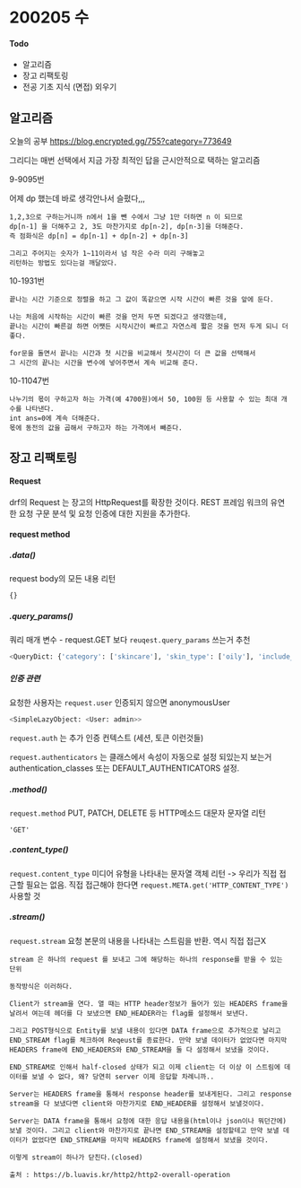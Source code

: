 # 200205 수

#### Todo

- 알고리즘
- 장고 리팩토링
- 전공 기초 지식 (면접) 외우기



## 알고리즘

오늘의 공부 https://blog.encrypted.gg/755?category=773649

그리디는 매번 선택에서 지금 가장 최적인 답을 근시안적으로 택하는 알고리즘



9-9095번

어제 dp 했는데 바로 생각안나서 슬펐다,,,

```
1,2,3으로 구하는거니까 n에서 1을 뺀 수에서 그냥 1만 더하면 n 이 되므로
dp[n-1] 을 더해주고 2, 3도 마찬가지로 dp[n-2], dp[n-3]을 더해준다.
즉 점화식은 dp[n] = dp[n-1] + dp[n-2] + dp[n-3]
    
그리고 주어지는 숫자가 1~11이라서 넘 작은 수라 미리 구해놓고
리턴하는 방법도 있다는걸 깨달았다.
```



10-1931번

```
끝나는 시간 기준으로 정렬을 하고 그 값이 똑같으면 시작 시간이 빠른 것을 앞에 둔다.
    
나는 처음에 시작하는 시간이 빠른 것을 먼저 두면 되겠다고 생각했는데,
끝나는 시간이 빠른걸 하면 어쨋든 시작시간이 빠르고 자연스레 짧은 것을 먼저 두게 되니 더 좋다.

for문을 돌면서 끝나는 시간과 첫 시간을 비교해서 첫시간이 더 큰 값을 선택해서
그 시간의 끝나는 시간을 변수에 넣어주면서 계속 비교해 준다.
```



10-11047번

```
나누기의 몫이 구하고자 하는 가격(예 4700원)에서 50, 100원 등 사용할 수 있는 최대 개수를 나타낸다.
int ans=0에 계속 더해준다.
몫에 동전의 값을 곱해서 구하고자 하는 가격에서 빼준다.
```



## 장고 리팩토링

#### Request

drf의 Request 는 장고의 HttpRequest를 확장한 것이다. REST 프레임 워크의 유연한 요청 구문 분석 및 요청 인증에 대한 지원을 추가한다.



#### request method

##### .data()

request body의 모든 내용 리턴

```python
{}
```



##### .query_params()

쿼리 매개 변수 - request.GET 보다 `reuqest.query_params` 쓰는거 추천

```python
<QueryDict: {'category': ['skincare'], 'skin_type': ['oily'], 'include_ingredient': ['pace,landowner']}>
```



##### 인증 관련

요청한 사용자는 `request.user`  인증되지 않으면 anonymousUser

```python
<SimpleLazyObject: <User: admin>>
```

`request.auth` 는 추가 인증 컨텍스트 (세션, 토큰 이런것들) 

`request.authenticators` 는 클래스에서 속성이 자동으로 설정 되있는지 보는거 authentication_classes  또는 DEFAULT_AUTHENTICATORS 설정.



##### .method()

`request.method` PUT, PATCH, DELETE 등 HTTP메소드 대문자 문자열 리턴

```
'GET'
```



##### .content_type()

`request.content_type` 미디어 유형을 나타내는 문자열 객체 리턴 -> 우리가 직접 접근할 필요는 없음. 직접 접근해야 한다면 `request.META.get('HTTP_CONTENT_TYPE')` 사용할 것



##### .stream()

`request.stream` 요청 본문의 내용을 나타내는 스트림을 반환. 역시 직접 접근X

```
stream 은 하나의 request 를 보내고 그에 해당하는 하나의 response를 받을 수 있는 단위

동작방식은 이러하다.

Client가 stream을 연다. 열 때는 HTTP header정보가 들어가 있는 HEADERS frame을 날려서 여는데 헤더를 다 보냈으면 END_HEADER라는 flag를 설정해서 보낸다.

그리고 POST형식으로 Entity를 보낼 내용이 있다면 DATA frame으로 추가적으로 날리고 END_STREAM flag를 체크하여 Reqeust를 종료한다. 만약 보낼 데이터가 없었다면 마지막 HEADERS frame에 END_HEADERS와 END_STREAM을 둘 다 설정해서 보냈을 것이다.

END_STREAM로 인해서 half-closed 상태가 되고 이제 client는 더 이상 이 스트림에 데이터를 보낼 수 없다, 왜? 당연히 server 이제 응답할 차례니까..

Server는 HEADERS frame을 통해서 response header를 보내게된다. 그리고 response stream을 다 보냈다면 client와 마찬가지로 END_HEADER를 설정해서 보낼것이다.

Server는 DATA frame을 통해서 요청에 대한 응답 내용을(html이나 json이나 뭐던간에) 보낼 것이다. 그리고 client와 마찬가지로 끝나면 END_STREAM을 설정할테고 만약 보낼 데이터가 없었다면 END_STREAM을 마지막 HEADERS frame에 설정해서 보냈을 것이다.

이렇게 stream이 하나가 닫친다.(closed)

출처 : https://b.luavis.kr/http2/http2-overall-operation
```